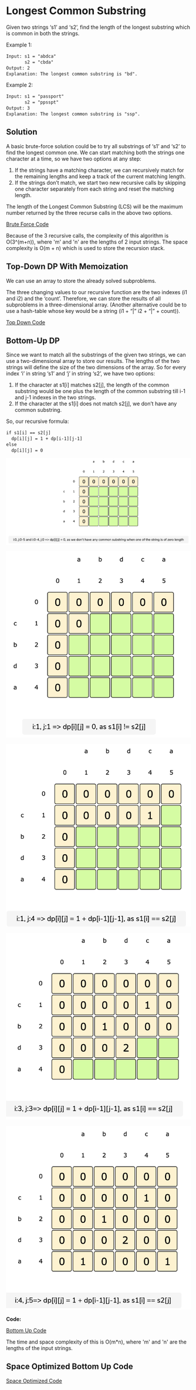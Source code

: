# Longest Common Substring

Given two strings ‘s1’ and ‘s2’, find the length of the longest substring which is common in both the strings.

Example 1:

```text
Input: s1 = "abdca"
       s2 = "cbda"
Output: 2
Explanation: The longest common substring is "bd".
```

Example 2:

```text
Input: s1 = "passport"
       s2 = "ppsspt"
Output: 3
Explanation: The longest common substring is "ssp".
```

## Solution

A basic brute-force solution could be to try all substrings of ‘s1’ and ‘s2’ to find the longest common one. We can start matching both the strings one character at a time, so we have two options at any step:

1. If the strings have a matching character, we can recursively match for the remaining lengths and keep a track of the current matching length.
2. If the strings don’t match, we start two new recursive calls by skipping one character separately from each string and reset the matching length.

The length of the Longest Common Substring \(LCS\) will be the maximum number returned by the three recurse calls in the above two options.

[Brute Force Code](https://github.com/vedantb/DP-Interviews/tree/746642c4896349114c442abf9ed439d6490a8193/Longest-Common-Substring/lcs-brute-force.js)

Because of the 3 recursive calls, the complexity of this algorithm is O\(3^\(m+n\)\), where 'm' and 'n' are the lengths of 2 input strings. The space complexity is O\(m + n\) which is used to store the recursion stack.

## Top-Down DP With Memoization

We can use an array to store the already solved subproblems.

The three changing values to our recursive function are the two indexes \(i1 and i2\) and the ‘count’. Therefore, we can store the results of all subproblems in a three-dimensional array. \(Another alternative could be to use a hash-table whose key would be a string \(i1 + “\|” i2 + “\|” + count\)\).

[Top Down Code](https://github.com/vedantb/DP-Interviews/tree/746642c4896349114c442abf9ed439d6490a8193/Longest-Common-Substring/lcs-top-down.js)

## Bottom-Up DP

Since we want to match all the substrings of the given two strings, we can use a two-dimensional array to store our results. The lengths of the two strings will define the size of the two dimensions of the array. So for every index ‘i’ in string ‘s1’ and ‘j’ in string ‘s2’, we have two options:

1. If the character at s1\[i\] matches s2\[j\], the length of the common substring would be one plus the length of the common substring till i-1 and j-1 indexes in the two strings.
2. If the character at the s1\[i\] does not match s2\[j\], we don’t have any common substring.

So, our recursive formula:

```text
if s1[i] == s2[j]
  dp[i][j] = 1 + dp[i-1][j-1]
else
  dp[i][j] = 0
```

![Longest Common Substring](../.gitbook/assets/LCsubstring1.png)

![Longest Common Substring](../.gitbook/assets/LCsubstring2.png)

![Longest Common Substring](../.gitbook/assets/LCsubstring3.png)

![Longest Common Substring](../.gitbook/assets/LCsubstring4.png)

![Longest Common Substring](../.gitbook/assets/LCsubstring5.png)

**Code:**

[Bottom Up Code](https://github.com/vedantb/DP-Interviews/tree/746642c4896349114c442abf9ed439d6490a8193/Longest-Common-Substring/lcs-bottom-up.js)

The time and space complexity of this is O\(m\*n\), where 'm' and 'n' are the lengths of the input strings.

## Space Optimized Bottom Up Code

[Space Optimized Code](https://github.com/vedantb/DP-Interviews/tree/746642c4896349114c442abf9ed439d6490a8193/Longest-Common-Substring/lcs-space-optimized.js)

